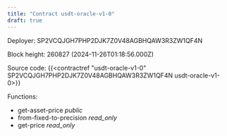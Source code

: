 ```yaml
---
title: "Contract usdt-oracle-v1-0"
draft: true
---
```

Deployer: SP2VCQJGH7PHP2DJK7Z0V48AGBHQAW3R3ZW1QF4N


 



Block height: 260827 (2024-11-26T01:18:56.000Z)

Source code: {{<contractref "usdt-oracle-v1-0" SP2VCQJGH7PHP2DJK7Z0V48AGBHQAW3R3ZW1QF4N usdt-oracle-v1-0>}}

Functions:

* get-asset-price _public_
* from-fixed-to-precision _read_only_
* get-price _read_only_
